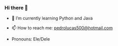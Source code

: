 ### Hi there 👋


- 🌱 I’m currently learning Python and Java

- 📫 How to reach me: pedrolucas500@hotmail.com
- Pronouns: Ele/Dele
